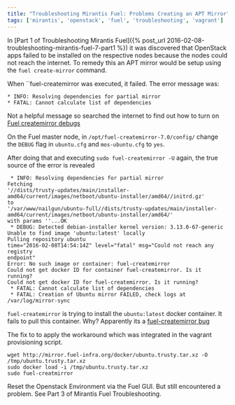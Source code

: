 ```yaml
---
title: "Troubleshooting Mirantis Fuel: Problems Creating an APT Mirror"
tags: ['mirantis', 'openstack', 'fuel', 'troubleshooting', 'vagrant']
---
```


In [Part 1 of Troubleshooting Mirantis Fuel]({% post_url 2016-02-08-troubleshooting-mirantis-fuel-7-part1 %})
it was discovered that OpenStack apps
failed to be installed on the respective nodes because the nodes could not reach
the internet. To remedy this an APT mirror would be setup using the ``fuel
create-mirror`` command.

When ``fuel-createmirror was executed, it failed. The error message was:

```
* INFO: Resolving dependencies for partial mirror
* FATAL: Cannot calculate list of dependencies
```

Not a helpful message so searched the internet to find out how to turn on [Fuel
createmirror debugs](https://irclog.perlgeek.de/fuel-dev/2015-09-17)

On the Fuel master node, in  `/opt/fuel-createmirror-7.0/config/` change the
`DEBUG` flag in `ubuntu.cfg` and `mos-ubuntu.cfg` to `yes`.

After doing that and executing ``sudo fuel-createmirror -U`` again, the true source of the error is revealed

```
 * INFO: Resolving dependencies for partial mirror
Fetching
'//dists/trusty-updates/main/installer-amd64/current/images/netboot/ubuntu-installer/amd64//initrd.gz'
to
'/var/www/nailgun/ubuntu-full//dists/trusty-updates/main/installer-amd64/current/images/netboot/ubuntu-installer/amd64/'
with params ''...OK
 * DEBUG: Detected debian-installer kernel version: 3.13.0-67-generic
Unable to find image 'ubuntu:latest' locally
Pulling repository ubuntu
time="2016-02-08T14:54:14Z" level="fatal" msg="Could not reach any registry
endpoint"
Error: No such image or container: fuel-createmirror
Could not get docker ID for container fuel-createmirror. Is it running?
Could not get docker ID for fuel-createmirror. Is it running?
 * FATAL: Cannot calculate list of dependencies
 * FATAL: Creation of Ubuntu mirror FAILED, check logs at /var/log/mirror-sync
```

`fuel-createmirror` is trying to install the `ubuntu:latest` docker container.
It fails to pull this container. Why? Apparently its a [fuel-createmirror
bug](https://bugs.launchpad.net/fuel/+bug/1528498)

The fix to to apply the workaround which was integrated in the vagrant
provisioning script.

```
wget http://mirror.fuel-infra.org/docker/ubuntu.trusty.tar.xz -O /tmp/ubuntu.trusty.tar.xz
sudo docker load -i /tmp/ubuntu.trusty.tar.xz
sudo fuel-creatmirror
```

Reset the Openstack Environment via the Fuel GUI. But still encountered a problem. See Part 3 of Mirantis Fuel Troubleshooting.


